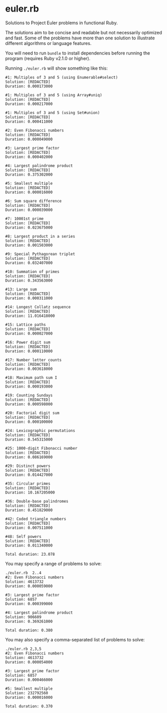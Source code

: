 euler.rb
========

Solutions to Project Euler problems in functional Ruby.

The solutions aim to be concise and readable but not necessarily optimized and
fast. Some of the problems have more than one solution to illustrate different
algorithms or language features.

You will need to run `bundle` to install dependencies before running the
program (requires Ruby v2.1.0 or higher).

Running `./euler.rb` will show something like this:

    #1: Multiples of 3 and 5 (using Enumerable#select)
    Solution: [REDACTED]
    Duration: 0.000173000

    #1: Multiples of 3 and 5 (using Array#uniq)
    Solution: [REDACTED]
    Duration: 0.000217000

    #1: Multiples of 3 and 5 (using Set#union)
    Solution: [REDACTED]
    Duration: 0.000411000

    #2: Even Fibonacci numbers
    Solution: [REDACTED]
    Duration: 0.000049000

    #3: Largest prime factor
    Solution: [REDACTED]
    Duration: 0.000402000

    #4: Largest palindrome product
    Solution: [REDACTED]
    Duration: 0.375302000

    #5: Smallest multiple
    Solution: [REDACTED]
    Duration: 0.000016000

    #6: Sum square difference
    Solution: [REDACTED]
    Duration: 0.000039000

    #7: 10001st prime
    Solution: [REDACTED]
    Duration: 0.023675000

    #8: Largest product in a series
    Solution: [REDACTED]
    Duration: 0.001503000

    #9: Special Pythagorean triplet
    Solution: [REDACTED]
    Duration: 0.032407000

    #10: Summation of primes
    Solution: [REDACTED]
    Duration: 0.343563000

    #13: Large sum
    Solution: [REDACTED]
    Duration: 0.000311000

    #14: Longest Collatz sequence
    Solution: [REDACTED]
    Duration: 11.016418000

    #15: Lattice paths
    Solution: [REDACTED]
    Duration: 0.000027000

    #16: Power digit sum
    Solution: [REDACTED]
    Duration: 0.000110000

    #17: Number letter counts
    Solution: [REDACTED]
    Duration: 0.003618000

    #18: Maximum path sum I
    Solution: [REDACTED]
    Duration: 0.000193000

    #19: Counting Sundays
    Solution: [REDACTED]
    Duration: 0.000598000

    #20: Factorial digit sum
    Solution: [REDACTED]
    Duration: 0.000100000

    #24: Lexicographic permutations
    Solution: [REDACTED]
    Duration: 0.545315000

    #25: 1000-digit Fibonacci number
    Solution: [REDACTED]
    Duration: 0.086169000

    #29: Distinct powers
    Solution: [REDACTED]
    Duration: 0.014427000

    #35: Circular primes
    Solution: [REDACTED]
    Duration: 10.167205000

    #36: Double-base palindromes
    Solution: [REDACTED]
    Duration: 0.451829000

    #42: Coded triangle numbers
    Solution: [REDACTED]
    Duration: 0.007511000

    #48: Self powers
    Solution: [REDACTED]
    Duration: 0.011340000

    Total duration: 23.078

You may specify a range of problems to solve:

    ./euler.rb  2..4
    #2: Even Fibonacci numbers
    Solution: 4613732
    Duration: 0.000059000

    #3: Largest prime factor
    Solution: 6857
    Duration: 0.000399000

    #4: Largest palindrome product
    Solution: 906609
    Duration: 0.369261000

    Total duration: 0.380

You may also specify a comma-separated list of problems to solve:

    ./euler.rb 2,3,5
    #2: Even Fibonacci numbers
    Solution: 4613732
    Duration: 0.000054000

    #3: Largest prime factor
    Solution: 6857
    Duration: 0.000466000

    #5: Smallest multiple
    Solution: 232792560
    Duration: 0.000016000

    Total duration: 0.370
